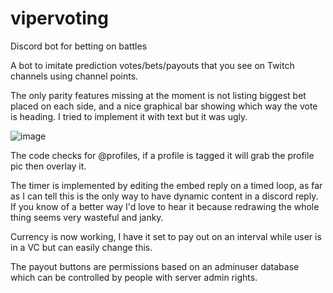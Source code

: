 # vipervoting
Discord bot for betting on battles

A bot to imitate prediction votes/bets/payouts that you see on Twitch channels using channel points.

The only parity features missing at the moment is not listing biggest bet placed on each side, and a nice graphical bar showing which way the vote is heading. I tried to implement it with text but it was ugly.

![image](https://user-images.githubusercontent.com/121852408/211242527-968fe8d9-3443-4f64-bee6-5a7e21870a0e.png)

The code checks for @profiles, if a profile is tagged it will grab the profile pic then overlay it.

The timer is implemented by editing the embed reply on a timed loop, as far as I can tell this is the only way to have dynamic content in a discord reply. If you know of a better way I'd love to hear it because redrawing the whole thing seems very wasteful and janky.

Currency is now working, I have it set to pay out on an interval while user is in a VC but can easily change this.

The payout buttons are permissions based on an adminuser database which can be controlled by people with server admin rights.
